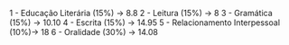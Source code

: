 1 - Educação Literária (15%) -> 8.8
2 - Leitura (15%) -> 8
3 - Gramática (15%) -> 10.10
4 - Escrita (15%) -> 14.95
5 - Relacionamento Interpessoal (10%)-> 18
6 - Oralidade (30%) -> 14.08